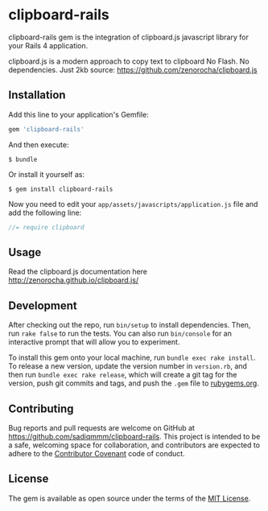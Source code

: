 # clipboard-rails

clipboard-rails gem is the integration of clipboard.js javascript library for your Rails 4 application.

clipboard.js is a modern approach to copy text to clipboard No Flash. No dependencies. Just 2kb
source: https://github.com/zenorocha/clipboard.js

## Installation

Add this line to your application's Gemfile:

```ruby
gem 'clipboard-rails'
```

And then execute:

    $ bundle

Or install it yourself as:

    $ gem install clipboard-rails

Now you need to edit your `app/assets/javascripts/application.js` file and add the following line:
``` javascript
//= require clipboard
```

## Usage

Read the clipboard.js documentation here http://zenorocha.github.io/clipboard.js/

## Development

After checking out the repo, run `bin/setup` to install dependencies. Then, run `rake false` to run the tests. You can also run `bin/console` for an interactive prompt that will allow you to experiment.

To install this gem onto your local machine, run `bundle exec rake install`. To release a new version, update the version number in `version.rb`, and then run `bundle exec rake release`, which will create a git tag for the version, push git commits and tags, and push the `.gem` file to [rubygems.org](https://rubygems.org).

## Contributing

Bug reports and pull requests are welcome on GitHub at https://github.com/sadiqmmm/clipboard-rails. This project is intended to be a safe, welcoming space for collaboration, and contributors are expected to adhere to the [Contributor Covenant](contributor-covenant.org) code of conduct.


## License

The gem is available as open source under the terms of the [MIT License](http://opensource.org/licenses/MIT).

